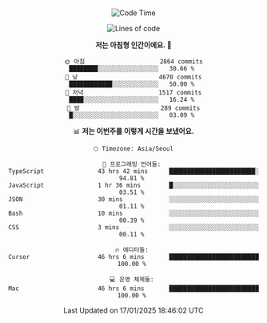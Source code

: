 <div align="center">

<br />

 <!--START_SECTION:waka-->
![Code Time](http://img.shields.io/badge/Code%20Time-4%2C017%20hrs%2036%20mins-blue)

![Lines of code](https://img.shields.io/badge/%EC%A0%80%EB%8A%94%20%EC%97%AC%ED%83%9C%EA%B9%8C%EC%A7%80%20-4.9%20million%20%EC%A4%84%EC%9D%98%20%EC%BD%94%EB%93%9C%EB%A5%BC%20%EC%9E%91%EC%84%B1%ED%96%88%EC%96%B4%EC%9A%94.-blue)

**저는 아침형 인간이에요. 🐤** 

```text
🌞 아침                     2864 commits        ████████░░░░░░░░░░░░░░░░░   30.66 % 
🌆 낮　                     4670 commits        ████████████░░░░░░░░░░░░░   50.00 % 
🌃 저녁                     1517 commits        ████░░░░░░░░░░░░░░░░░░░░░   16.24 % 
🌙 밤　                     289 commits         █░░░░░░░░░░░░░░░░░░░░░░░░   03.09 % 
```


📊 **저는 이번주를 이렇게 시간을 보냈어요.** 

```text
🕑︎ Timezone: Asia/Seoul

💬 프로그래밍 언어들: 
TypeScript               43 hrs 42 mins      ████████████████████████░   94.81 % 
JavaScript               1 hr 36 mins        █░░░░░░░░░░░░░░░░░░░░░░░░   03.51 % 
JSON                     30 mins             ░░░░░░░░░░░░░░░░░░░░░░░░░   01.11 % 
Bash                     10 mins             ░░░░░░░░░░░░░░░░░░░░░░░░░   00.39 % 
CSS                      3 mins              ░░░░░░░░░░░░░░░░░░░░░░░░░   00.11 % 

🔥 에디터들: 
Cursor                   46 hrs 6 mins       █████████████████████████   100.00 % 

💻 운영 체제들: 
Mac                      46 hrs 6 mins       █████████████████████████   100.00 % 
```


 Last Updated on 17/01/2025 18:46:02 UTC
<!--END_SECTION:waka-->

</div>
